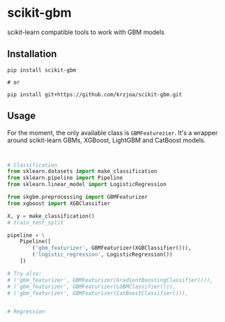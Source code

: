 # scikit-gbm
scikit-learn compatible tools to work with GBM models

## Installation

```
pip install scikit-gbm

# or 

pip install git+https://github.com/krzjoa/scikit-gbm.git

```

## Usage

For the moment, the only available class is `GBMFeaturezier`. It's a wrapper around
scikit-learn GBMs, XGBoost, LightGBM and CatBoost models.

```python


# Classification
from sklearn.datasets import make_classification
from sklearn.pipeline import Pipeline
from sklearn.linear_model import LogisticRegression

from skgbm.preprocessing import GBMFeaturizer
from xgboost import XGBClassifier

X, y = make_classification()
# train_test_split

pipeline = \
    Pipeline([
        ('gbm_featurizer', GBMFeaturizer(XGBClassifier())),
        ('logistic_regression', LogisticRegression())
    ])

# Try also:
# ('gbm_featurizer', GBMFeaturizer(GradientBoostingClassifier())),
# ('gbm_featurizer', GBMFeaturizer(LGBMClassifier())),
# ('gbm_featurizer', GBMFeaturizer(CatBoostClassifier())),


# Regression


```